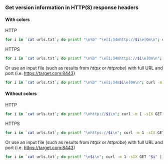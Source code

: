 

### Get version information in HTTP(S) response headers
#### With colors

HTTP
```bash
for i in `cat urls.txt`; do printf "\n%b" "\e[1;34mhttp://$i\e[0m\n"; curl -m 1 -sIX GET "http://$i" | grep -iE 'host|server|powered|-asp|version|generator'; done
```

HTTPS
```bash
for i in `cat urls.txt`; do printf "\n%b" "\e[1;34mhttps://$i\e[0m\n"; curl -m 1 -sIX GET "https://$i" | grep -iE 'host|server|powered|-asp|version|generator'; done
```

Or use an input file (such as results from _httpx_ or _httprobe_) with full URL and port (i.e. https://target.com:8443)
```bash
for i in `cat urls.txt`; do printf "\n%b" "\e[1;34m$i\e[0m\n"; curl -m 1 -sIX GET "$i" | grep -iE 'host|server|powered|-asp|version|generator'; done
```


#### Without colors

HTTP
```bash
for i in `cat urls.txt`; do printf "\nhttp://$i\n"; curl -m 1 -sIX GET "http://$i" | grep -iE 'host|server|powered|-asp|version|generator'; done
```

HTTPS
```bash
for i in `cat urls.txt`; do printf "\nhttps://$i\n"; curl -m 1 -sIX GET "https://$i" | grep -iE 'host|server|powered|-asp|version|generator'; done
```

Or use an input file (such as results from _httpx_ or _httprobe_) with full URL and port (i.e. https://target.com:8443)
```bash
for i in `cat urls.txt`; do printf "\n$i\n"; curl -m 1 -sIX GET "$i" | grep -iE 'host|server|powered|-asp|version|generator'; done
```